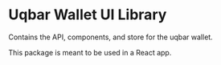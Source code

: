 # Uqbar Wallet UI Library

Contains the API, components, and store for the uqbar wallet.

This package is meant to be used in a React app.
